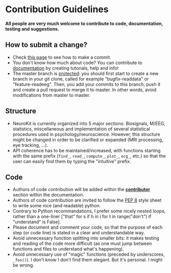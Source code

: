 # Contribution Guidelines
**All people are very much welcome to contribute to code, documentation, testing and suggestions.**

## How to submit a change? 
- Check [this page](http://ecole-de-neuropsychologie.readthedocs.io/en/latest/Contributing/Contribute/) to see how to make a commit.
- You don't know how much about code? You can contribute to [documentation](https://github.com/neuropsychology/NeuroKit.py/tree/master/docs) by creating tutorials, help and info!
- The master branch is [protected](https://help.github.com/articles/about-pull-request-reviews/): you should first start to create a new branch in your git clone, called for example "bugfix-readdata" or "feature-readeeg". Then, you add your commits to this branch, push it and create a pull request to merge it to master. In other words, avoid modifications from master to master.

## Structure
- NeuroKit is currently organized into 5 major sections: Biosignals, M/EEG, statistics, miscellaneous and implementation of several statistical procedures used in psychology/neuroscience. However, this structure might be changed in order to be clarified or expanded (MRI processing, eye tracking, ...).
- API coherence has to be maintained/increased, with functions starting with the same prefix (`find_`, `read_`, `compute_`, `plot_`, `ecg_`, etc.) so that the user can easily find them by typing the "intuitive" prefix.


## Code
- Authors of code contribution will be added within the [**contributor**](http://neurokit.readthedocs.io/en/latest/about.html#contributors) section within the documentation.
- Authors of code contribution are invited to follow the [PEP 8](https://www.python.org/dev/peps/pep-0008/) style sheet to write some nice (and readable) python.
- Contrary to Python recommandations, I prefer some nicely nested loops, rather than a one-liner ["that" for s if h in i for t in range("don't") if "understand" is False].
- Please document and comment your code, so that the purpose of each step (or code line) is stated in a clear and understandable way.
- Avoid unnecessary function splitting into smaller bits: it makes testing and reading of the code more difficult (as one must jump between functions and files to understand what's happening).
- Avoid unnecessary use of "magic" functions (preceded by underscores, `_foo()`). I don't know I don't find them elegant. But it's personal. I might be wrong.
